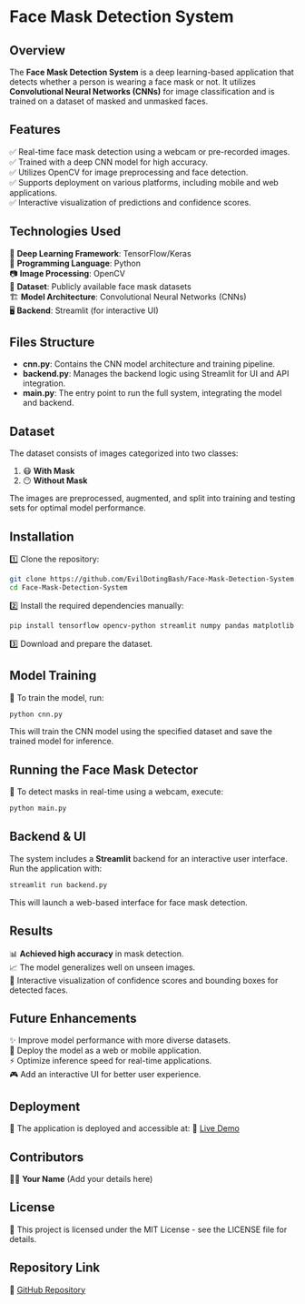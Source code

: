 # Face Mask Detection System

## Overview
The **Face Mask Detection System** is a deep learning-based application that detects whether a person is wearing a face mask or not. It utilizes **Convolutional Neural Networks (CNNs)** for image classification and is trained on a dataset of masked and unmasked faces.

## Features
✅ Real-time face mask detection using a webcam or pre-recorded images.  
✅ Trained with a deep CNN model for high accuracy.  
✅ Utilizes OpenCV for image preprocessing and face detection.  
✅ Supports deployment on various platforms, including mobile and web applications.  
✅ Interactive visualization of predictions and confidence scores.

## Technologies Used
🧠 **Deep Learning Framework**: TensorFlow/Keras  
🐍 **Programming Language**: Python  
📷 **Image Processing**: OpenCV  
📂 **Dataset**: Publicly available face mask datasets  
🏗️ **Model Architecture**: Convolutional Neural Networks (CNNs)  
🖥️ **Backend**: Streamlit (for interactive UI)  

## Files Structure
- **cnn.py**: Contains the CNN model architecture and training pipeline.  
- **backend.py**: Manages the backend logic using Streamlit for UI and API integration.  
- **main.py**: The entry point to run the full system, integrating the model and backend.  

## Dataset
The dataset consists of images categorized into two classes:
1. 😷 **With Mask**
2. 😶 **Without Mask**

The images are preprocessed, augmented, and split into training and testing sets for optimal model performance.

## Installation
1️⃣ Clone the repository:
   ```sh
   git clone https://github.com/EvilDotingBash/Face-Mask-Detection-System.git
   cd Face-Mask-Detection-System
   ```
2️⃣ Install the required dependencies manually:
   ```sh
   pip install tensorflow opencv-python streamlit numpy pandas matplotlib
   ```
3️⃣ Download and prepare the dataset.

## Model Training
🚀 To train the model, run:
```sh
python cnn.py
```
This will train the CNN model using the specified dataset and save the trained model for inference.

## Running the Face Mask Detector
🎥 To detect masks in real-time using a webcam, execute:
```sh
python main.py
```

## Backend & UI
The system includes a **Streamlit** backend for an interactive user interface. Run the application with:
```sh
streamlit run backend.py
```
This will launch a web-based interface for face mask detection.

## Results
📊 **Achieved high accuracy** in mask detection.  
📈 The model generalizes well on unseen images.  
📌 Interactive visualization of confidence scores and bounding boxes for detected faces.

## Future Enhancements
✨ Improve model performance with more diverse datasets.  
📱 Deploy the model as a web or mobile application.  
⚡ Optimize inference speed for real-time applications.  
🎮 Add an interactive UI for better user experience.

## Deployment
🚀 The application is deployed and accessible at:
🔗 [Live Demo](https://dummy-deployment-link.com)

## Contributors
👩‍💻 **Your Name** (Add your details here)

## License
📜 This project is licensed under the MIT License - see the LICENSE file for details.

## Repository Link
🔗 [GitHub Repository](https://github.com/EvilDotingBash/Face-Mask-Detection-System)

